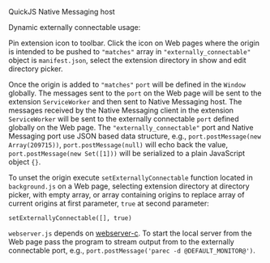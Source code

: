 QuickJS Native Messaging host

Dynamic externally connectable usage: 

Pin extension icon to toolbar. Click the icon on Web pages where the origin is intended to be pushed to `"matches"` array in `"externally_connectable"` object is `manifest.json`, select the extension directory in show and edit directory picker. 

Once the origin is added to `"matches"` `port` will be defined in the `Window` globally. The messages sent to the `port` on the Web page will be sent to the extension `ServiceWorker` and then sent to Native Messaging host. The messages received by the Native Messaging client in the extension `ServiceWorker` will be sent to the externally connectable `port` defined globally on the Web page. The `"externally_connectable"` port and Native Messaging port use JSON based data structure, e.g., `port.postMessage(new Array(209715))`, `port.postMessage(null)` will echo back the value, `port.postMessage(new Set([1]))` will be serialized to a plain JavaScript object `{}`.

To unset the origin execute `setExternallyConnectable` function located in `background.js` on a Web page, selecting extension directory at directory picker, with empty array, or array containing origins to replace array of current origins at first parameter, `true` at second parameter:
```
setExternallyConnectable([], true)
```

`webserver.js` depends on [webserver-c](https://github.com/guest271314/webserver-c/tree/quickjs-webserver). To start the local server from the Web page pass the program to stream output from to the externally connectable port, e.g., `port.postMessage('parec -d @DEFAULT_MONITOR@')`.
